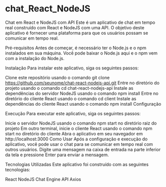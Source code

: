 # chat_React_NodeJS
Chat em React e NodeJS com API
Este é um aplicativo de chat em tempo real construído com React e NodeJS com uma API. O objetivo deste aplicativo é fornecer uma plataforma para que os usuários possam se comunicar em tempo real.

Pré-requisitos
Antes de começar, é necessário ter o Node.js e o npm instalados em sua máquina. Você pode baixar o Node.js aqui e o npm vem com a instalação do Node.js.

Instalação
Para instalar este aplicativo, siga os seguintes passos:

Clone este repositório usando o comando git clone https://github.com/seunome/chat-react-nodejs-api.git
Entre no diretório do projeto usando o comando cd chat-react-nodejs-api
Instale as dependências do servidor NodeJS usando o comando npm install
Entre no diretório do cliente React usando o comando cd client
Instale as dependências do cliente React usando o comando npm install
Configuração

Execução
Para executar este aplicativo, siga os seguintes passos:

Inicie o servidor NodeJS usando o comando npm start no diretório raiz do projeto
Em outro terminal, inicie o cliente React usando o comando npm start no diretório do cliente
Abra o aplicativo em seu navegador em http://localhost:3000
Como Usar
Após a configuração e execução do aplicativo, você pode usar o chat para se comunicar em tempo real com outros usuários. Digite uma mensagem na caixa de entrada na parte inferior da tela e pressione Enter para enviar a mensagem.

Tecnologias Utilizadas
Este aplicativo foi construído com as seguintes tecnologias:

React
NodeJS
Chat Engine API
Axios
